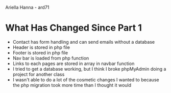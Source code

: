 Ariella Hanna - ard71

# What Has Changed Since Part 1

* Contact has form handling and can send emails without a database
* Header is stored in php file
* Footer is stored in php file
* Nav bar is loaded from php function
* Links to each pages are stored in array in navbar function
* I tried to get a database working, but I think I broke phpMyAdmin doing a project for another class
* I wasn't able to do a lot of the cosmetic changes I wanted to because the php migration took more time than I thought it would


  
